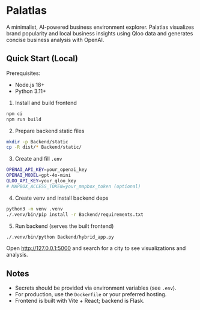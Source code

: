 # Palatlas

A minimalist, AI-powered business environment explorer. Palatlas visualizes brand popularity and local business insights using Qloo data and generates concise business analysis with OpenAI.

## Quick Start (Local)

Prerequisites:
- Node.js 18+
- Python 3.11+

1) Install and build frontend
```bash
npm ci
npm run build
```

2) Prepare backend static files
```bash
mkdir -p Backend/static
cp -R dist/* Backend/static/
```

3) Create and fill `.env`
```bash
OPENAI_API_KEY=your_openai_key
OPENAI_MODEL=gpt-4o-mini
QLOO_API_KEY=your_qloo_key
# MAPBOX_ACCESS_TOKEN=your_mapbox_token (optional)
```

4) Create venv and install backend deps
```bash
python3 -m venv .venv
./.venv/bin/pip install -r Backend/requirements.txt
```

5) Run backend (serves the built frontend)
```bash
./.venv/bin/python Backend/hybrid_app.py
```

Open http://127.0.0.1:5000 and search for a city to see visualizations and analysis.

## Notes
- Secrets should be provided via environment variables (see `.env`).
- For production, use the `Dockerfile` or your preferred hosting. 
- Frontend is built with Vite + React; backend is Flask.
